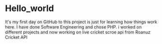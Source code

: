 # Hello_world
It's my first day on GitHub to this project is just for learning how things work here.
I have done Software Engineering and chose PHP. i worked on different projects and now working on live cricket scroe api from Roanuz Cricket API
